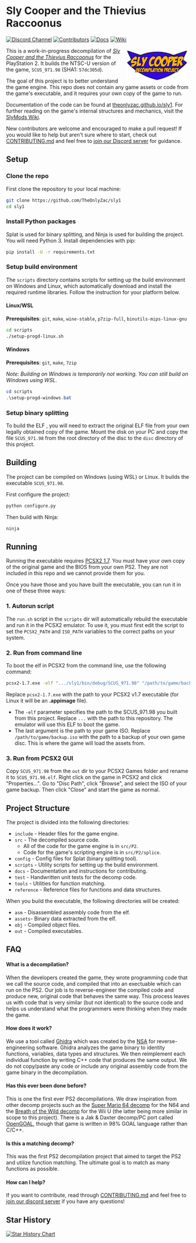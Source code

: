# Sly Cooper and the Thievius Raccoonus

<!-- shields.io badges -->
<!--[![Build status][build-badge]][build-url]--> <!--[![AppVeyor tests][tests-badge]][tests-url]-->
[![Discord Channel][discord-badge]][discord-url] [![Contributors][contributors-badge]][contributors-url] [![Docs][docs-badge]][docs-url] [![Wiki][wiki-badge]][wiki-url]

<!-- Build status badge -->
[build-url]: https://ci.appveyor.com/project/TheOnlyZac/sly1/branch/main
[build-badge]: https://ci.appveyor.com/api/projects/status/800esepa77ctpv5p/branch/main?svg=true

<!-- Test status badge -->
[tests-url]: https://ci.appveyor.com/project/TheOnlyZac/sly1/branch/main/tests
[tests-badge]: https://img.shields.io/appveyor/tests/theonlyzac/sly1/main

<!-- Contributors badge -->
[contributors-url]: https://github.com/theonlyzac/sly1/graphs/contributors
[contributors-badge]: https://img.shields.io/github/contributors/theonlyzac/sly1?color=%23db6d28

<!-- Discord badge -->
[discord-url]: https://discord.gg/2GSXcEzPJA
[discord-badge]: https://img.shields.io/discord/439454661100175380?color=%235865F2&logo=discord&logoColor=%23FFFFFF

<!-- Docs badge -->
[docs-url]: https://theonlyzac.github.io/sly1
[docs-badge]: https://img.shields.io/badge/docs-doxygen-2C4AA8

<!-- Wiki badge -->
[wiki-url]: https://slymods.info
[wiki-badge]: https://img.shields.io/badge/wiki-slymods.info-2C4AA8

[<img src="logo.png" style="margin:7px" align="right" width="33%" alt="Sly 1 Decompilation Logo by Cooper941">][docs-url]

This is a work-in-progress decompilation of [*Sly Cooper and the Thievius Raccoonus*](https://en.wikipedia.org/wiki/Sly_Cooper_and_the_Thievius_Raccoonus) for the PlayStation 2. It builds the NTSC-U version of the game, `SCUS_971.98` (SHA1: `57dc305d`).

The goal of this project is to better understand the game engine. This repo does not contain any game assets or code from the game's executable, and it requires your own copy of the game to run.

Documentation of the code can be found at [theonlyzac.github.io/sly1](https://theonlyzac.github.io/sly1). For further reading on the game's internal structures and mechanics, visit the [SlyMods Wiki][wiki-url].

New contributors are welcome and encouraged to make a pull request! If you would like to help but aren't sure where to start, check out [CONTRIBUTING.md](/docs/CONTRIBUTING.md) and feel free to [join our Discord server][discord-url] for guidance.


## Setup

### Clone the repo

First clone the repository to your local machine:

```bash
git clone https://github.com/TheOnlyZac/sly1
cd sly1
```

### Install Python packages

Splat is used for binary splitting, and Ninja is used for building the project. You will need Python 3. Install dependencies with pip:

```bash
pip install -U -r requirements.txt
```

### Setup build environment

The `scripts` directory contains scripts for setting up the build environment on Windows and Linux, which automatically download and install the required runtime libraries. Follow the instruction for your platform below.

#### Linux/WSL

**Prerequisites**: `git`, `make`, `wine-stable`, `p7zip-full`, `binutils-mips-linux-gnu`

```bash
cd scripts
./setup-progd-linux.sh
```

#### Windows

**Prerequisites**: `git`, `make`, `7zip`

*Note: Building on Windows is temporarily not working. You can still build on Windows using WSL.*

```powershell
cd scripts
.\setup-progd-windows.bat
```

### Setup binary splitting

To build the ELF , you will need to extract the original ELF file from your own legally obtained copy of the game. Mount the disk on your PC and copy the file `SCUS_971.98` from the root directory of the disc to the `disc` directory of this project.


## Building

The project can be compiled on Windows (using WSL) or Linux. It builds the executable `SCUS_971.98`.

First configure the project:

```bash
python configure.py
```

Then build with Ninja:

```bash
ninja
```


## Running

Running the executable requires [PCSX2 1.7](https://pcsx2.net/). You must have your own copy of the original game and the BIOS from your own PS2. They are not included in this repo and we cannot provide them for you.

Once you have those and you have built the executable, you can run it in one of these three ways:

### 1. Autorun script

The `run.sh` script in the `scripts` dir will automatically rebuild the executable and run it in the PCSX2 emulator. To use it, you must first edit the script to set the `PCSX2_PATH` and `ISO_PATH` variables to the correct paths on your system.

### 2. Run from command line

To boot the elf in PCSX2 from the command line, use the following command:

```bash
pcsx2-1.7.exe -elf ".../sly1/bin/debug/SCUS_971.98" "/path/to/game/backup.iso"
```

Replace `pcsx2-1.7.exe` with the path to your PCSX2 v1.7 executable (for Linux it will be an **.appimage** file).
- The `-elf` parameter specifies the path to the SCUS_971.98 you built from this project. Replace `...` with the path to this repository. The emulator will use this ELF to boot the game.
- The last argument is the path to your game ISO. Replace `/path/to/game/backup.iso` with the path to a backup of your own game disc. This is where the game will load the assets from.

### 3. Run from PCSX2 GUI

Copy `SCUS_971.98` from the `out` dir to your PCSX2 Games folder and rename it to `SCUS_971.98.elf`. Right click on the game in PCSX2 and click "Properties...". Go to "Disc Path", click "Browse", and select the ISO of your game backup. Then click "Close" and start the game as normal.


## Project Structure

The project is divided into the following directories:

* `include` - Header files for the game engine.
* `src` - The decompiled source code.
  * All of the code for the game engine is in `src/P2`.
  * Code for the game's scripting engine is in `src/P2/splice`.
* `config` - Config files for Splat (binary splitting tool).
* `scripts` - Utility scripts for setting up the build environment.
* `docs` - Documentation and instructions for contributing.
* `test` - Handwritten unit tests for the decomp code.
* `tools` - Utilities for function matching.
* `reference` - Reference files for functions and data structures.

When you build the executable, the following directories will be created:

* `asm` - Disassembled assembly code from the elf.
* `assets`- Binary data extracted from the elf.
* `obj` - Compiled object files.
* `out` - Compiled executables.


## FAQ

#### What is a decompilation?

When the developers created the game, they wrote programming code that we call the source code, and compiled that into an exectuable which can run on the PS2. Our job is to reverse-engineer the compiled code and produce new, original code that behaves the same way. This process leaves us with code that is very similar (but not identical) to the source code and helps us understand what the programmers were thinking when they made the game.

#### How does it work?

We use a tool called [Ghidra](https://ghidra-sre.org/) which was created by the [NSA](https://www.nsa.gov/) for reverse-engineering software. Ghidra analyzes the game binary to identity functions, variables, data types and structures. We then reimplement each individual function by writing C++ code that produces the same output. We do not copy/paste any code or include any original assembly code from the game binary in the decompilation.

#### Has this ever been done before?

This is one the first ever PS2 decompilations. We draw inspiration from other decomp projects such as the [Super Mario 64 decomp](https://github.com/n64decomp/sm64) for the N64 and the [Breath of the Wild decomp](https://github.com/zeldaret/botw) for the Wii U (the latter being more similar in scope to this project). There is a Jak & Daxter decomp/PC port called [OpenGOAL](https://github.com/open-goal/jak-project), though that game is written in 98% GOAL language rather than C/C++.

#### Is this a matching decomp?

This was the first PS2 decompilation project that aimed to target the PS2 and utilize function matching. The ultimate goal is to match as many functions as possible.

#### How can I help?

If you want to contribute, read through [CONTRIBUTING.md](/docs/CONTRIBUTING.md) and feel free to [join our discord server](https://discord.gg/gh5xwfj) if you have any questions!


## Star History

<a href="https://star-history.com/#theonlyzac/sly1&Date">
  <picture>
    <source media="(prefers-color-scheme: dark)" srcset="https://api.star-history.com/svg?repos=theonlyzac/sly1&type=Date&theme=dark" />
    <source media="(prefers-color-scheme: light)" srcset="https://api.star-history.com/svg?repos=theonlyzac/sly1&type=Date" />
    <img alt="Star History Chart" src="https://api.star-history.com/svg?repos=theonlyzac/sly1&type=Date" />
  </picture>
</a>
